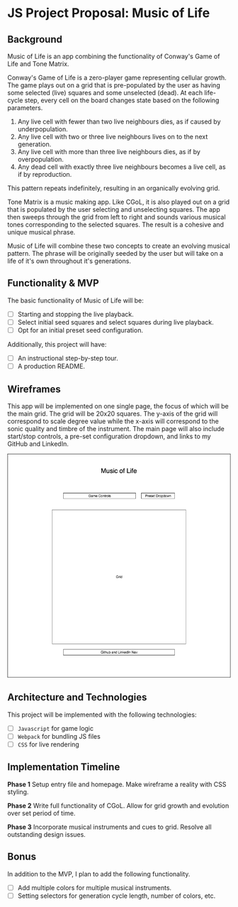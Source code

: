 # JS Project Proposal: Music of Life

## Background

Music of Life is an app combining the functionality of Conway's Game of Life and Tone Matrix.

Conway's Game of Life is a zero-player game representing cellular growth. The game plays out on a grid that is pre-populated by the user as having some selected (live) squares and some unselected (dead). At each life-cycle step, every cell on the board changes state based on the following parameters.

1) Any live cell with fewer than two live neighbours dies, as if caused by underpopulation.
2) Any live cell with two or three live neighbours lives on to the next generation.
3) Any live cell with more than three live neighbours dies, as if by overpopulation.
4) Any dead cell with exactly three live neighbours becomes a live cell, as if by reproduction.

This pattern repeats indefinitely, resulting in an organically evolving grid.

Tone Matrix is a music making app. Like CGoL, it is also played out on a grid that is populated by the user selecting and unselecting squares. The app then sweeps through the grid from left to right and sounds various musical tones corresponding to the selected squares. The result is a cohesive and unique musical phrase.

Music of Life will combine these two concepts to create an evolving musical pattern. The phrase will be originally seeded by the user but will take on a life of it's own throughout it's generations.

## Functionality & MVP

The basic functionality of Music of Life will be:

- [ ] Starting and stopping the live playback.
- [ ] Select initial seed squares and select squares during live playback.
- [ ] Opt for an initial preset seed configuration.

Additionally, this project will have:

- [ ] An instructional step-by-step tour.
- [ ] A production README.

## Wireframes

This app will be implemented on one single page, the focus of which will be the main grid. The grid will be 20x20 squares. The y-axis of the grid will correspond to scale degree value while the x-axis will correspond to the sonic quality and timbre of the instrument. The main page will also include start/stop controls, a pre-set configuration dropdown, and links to my GitHub and LinkedIn.

![wireframe](/wireframes/MusicOfLife.png)

## Architecture and Technologies

This project will be implemented with the following technologies:

- [ ] `Javascript` for game logic
- [ ] `Webpack` for bundling JS files
- [ ] `CSS` for live rendering

## Implementation Timeline

**Phase 1**
Setup entry file and homepage. Make wireframe a reality with CSS styling.

**Phase 2**
Write full functionality of CGoL. Allow for grid growth and evolution over set period of time.

**Phase 3**
Incorporate musical instruments and cues to grid. Resolve all outstanding design issues.


## Bonus

In addition to the MVP, I plan to add the following functionality.

- [ ] Add multiple colors for multiple musical instruments.
- [ ] Setting selectors for generation cycle length, number of colors, etc.
